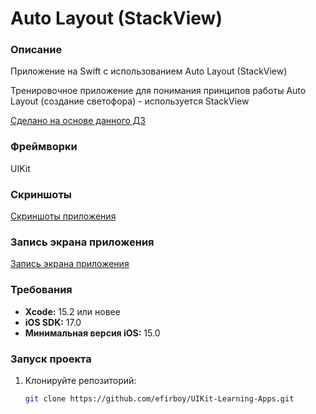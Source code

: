 # Auto Layout (StackView)

### Описание
Приложение на Swift с использованием Auto Layout (StackView)

Тренировочное приложение для понимания принципов работы Auto Layout (создание светофора) - используется StackView

[Сделано на основе данного ДЗ](https://vk.com/topic-139873795_39268024)

### Фреймворки
UIKit

### Скриншоты
[Скриншоты приложения](https://github.com/efirboy/UIKit-Learning-Apps/tree/main/Lesson%2012.1%20-%20Auto%20Layout%20(StackView)/Auto%20Layout%20(stackView%20and%20VFL)/Screenshots)


### Запись экрана приложения
[Запись экрана приложения](https://github.com/efirboy/UIKit-Learning-Apps/raw/main/Lesson%2012.1%20-%20Auto%20Layout%20(StackView)/Auto%20Layout%20(stackView%20and%20VFL)/Videos/AutoLayout%20(StackView).mov)


### Требования
- **Xcode:** 15.2 или новее
- **iOS SDK:** 17.0
- **Минимальная версия iOS:** 15.0

### Запуск проекта
1. Клонируйте репозиторий:
   ```bash
   git clone https://github.com/efirboy/UIKit-Learning-Apps.git

